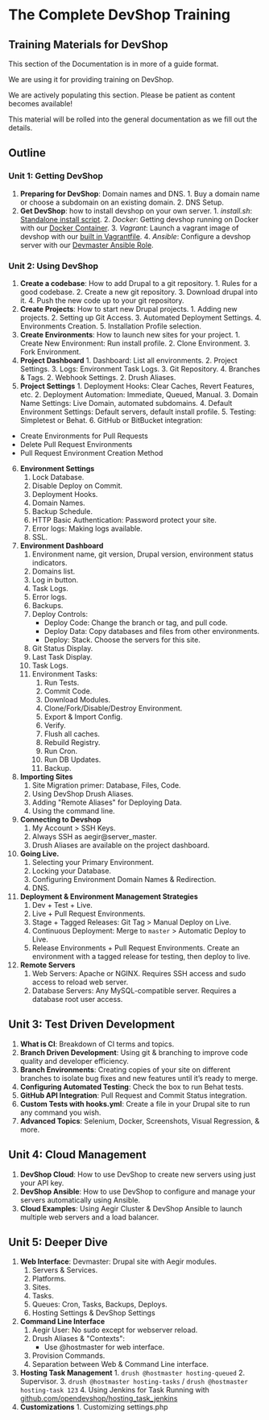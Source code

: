 # The Complete DevShop Training

## Training Materials for DevShop

This section of the Documentation is in more of a guide format.

We are using it for providing training on DevShop.

We are actively populating this section. Please be patient as content becomes available!

This material will be rolled into the general documentation as we fill out the details.

## Outline

### Unit 1: Getting DevShop

1. **Preparing for DevShop**: Domain names and DNS. 1. Buy a domain name or choose a subdomain on an existing domain. 2. DNS Setup.
2.  **Get DevShop**: how to install devshop on your own server. 1. _install.sh_: [Standalone install script](https://github.com/opendevshop/devshop/blob/1.x/install.sh). 2. _Docker_: Getting devshop running on Docker with our [Docker Container](https://hub.docker.com/r/devshop/devmaster/). 3. _Vagrant_: Launch a vagrant image of devshop with our [built in Vagrantfile](https://github.com/opendevshop/devshop/blob/1.x/Vagrantfile). 4. _Ansible_: Configure a devshop server with our [Devmaster Ansible Role](https://galaxy.ansible.com/opendevshop/devmaster/).

### Unit 2: Using DevShop

1. **Create a codebase**: How to add Drupal to a git repository. 1. Rules for a good codebase. 2. Create a new git repository. 3. Download drupal into it. 4. Push the new code up to your git repository.
2.  **Create Projects**: How to start new Drupal projects. 1. Adding new projects. 2. Setting up Git Access. 3. Automated Deployment Settings. 4. Environments Creation. 5. Installation Profile selection.
3. **Create Environments**: How to launch new sites for your project. 1. Create New Environment: Run install profile. 2. Clone Environment. 3. Fork Environment.
4. **Project Dashboard** 1. Dashboard: List all environments. 2. Project Settings. 3. Logs: Environment Task Logs. 3. Git Repository. 4. Branches & Tags. 2. Webhook Settings. 2. Drush Aliases.
5.  **Project Settings** 1. Deployment Hooks: Clear Caches, Revert Features, etc. 2. Deployment Automation: Immediate, Queued, Manual. 3. Domain Name Settings: Live Domain, automated subdomains. 4. Default Environment Settings: Default servers, default install profile. 5. Testing: Simpletest or Behat. 6. GitHub or BitBucket integration:
   * Create Environments for Pull Requests
   * Delete Pull Request Environments
   * Pull Request Environment Creation Method
6. **Environment Settings**
   1. Lock Database.
   2. Disable Deploy on Commit.
   3. Deployment Hooks.
   4. Domain Names.
   5. Backup Schedule.
   6. HTTP Basic Authentication: Password protect your site.
   7. Error logs: Making logs available.
   8. SSL.
7. **Environment Dashboard**
   1. Environment name, git version, Drupal version, environment status indicators.
   2. Domains list.
   3. Log in button.
   4. Task Logs.
   5. Error logs.
   6. Backups.
   7. Deploy Controls:
      * Deploy Code: Change the branch or tag, and pull code.
      * Deploy Data: Copy databases and files from other environments.
      * Deploy: Stack. Choose the servers for this site.
   8. Git Status Display.
   9. Last Task Display.
   10. Task Logs.
   11. Environment Tasks:
       1. Run Tests.
       2. Commit Code.
       3. Download Modules.
       4. Clone/Fork/Disable/Destroy Environment.
       5. Export & Import Config.
       6. Verify.
       7. Flush all caches.
       8. Rebuild Registry.
       9. Run Cron.
       10. Run DB Updates.
       11. Backup.
8. **Importing Sites**
   1. Site Migration primer: Database, Files, Code.
   2. Using DevShop Drush Aliases.
   3. Adding "Remote Aliases" for Deploying Data.
   4. Using the command line.
9. **Connecting to Devshop**
   1. My Account &gt; SSH Keys.
   2. Always SSH as aegir@server\_master.
   3. Drush Aliases are available on the project dashboard.
10. **Going Live.**
    1. Selecting your Primary Environment.
    2. Locking your Database.
    3. Configuring Environment Domain Names & Redirection.
    4. DNS. 
11. **Deployment & Environment Management Strategies**
    1. Dev + Test + Live. 
    2. Live + Pull Request Environments.
    3. Stage + Tagged Releases: Git Tag &gt; Manual Deploy on Live.
    4. Continuous Deployment: Merge to `master` &gt; Automatic Deploy to Live.
    5. Release Environments + Pull Request Environments. Create an environment with a tagged release for testing, then deploy to live.
12. **Remote Servers**
    1. Web Servers: Apache or NGINX. Requires SSH access and sudo access to reload web server.
    2. Database Servers: Any MySQL-compatible server. Requires a database root user access.

## Unit 3: Test Driven Development

1. **What is CI**: Breakdown of CI terms and topics.
2. **Branch Driven Development**: Using git & branching to improve code quality and developer efficiency.
3. **Branch Environments**: Creating copies of your site on different branches to isolate bug fixes and new features  until it’s ready to merge.
4. **Configuring Automated Testing**: Check the box to run Behat tests. 
5. **GitHub API Integration**: Pull Request and Commit Status integration.
6. **Custom Tests with hooks.yml**: Create a file in your Drupal site to run any command you wish.
7. **Advanced Topics**: Selenium, Docker, Screenshots, Visual Regression, & more.

## Unit 4: Cloud Management

1. **DevShop Cloud**: How to use DevShop to create new servers using just your API key.
2. **DevShop Ansible**: How to use DevShop to configure and manage your servers automatically using Ansible. 
3. **Cloud Examples**: Using Aegir Cluster & DevShop Ansible to launch multiple web servers and a load balancer.

## Unit 5: Deeper Dive

1. **Web Interface**: Devmaster: Drupal site with Aegir modules.
   1. Servers & Services.
   2. Platforms.
   3. Sites.
   4. Tasks.
   5. Queues: Cron, Tasks, Backups, Deploys.
   6. Hosting Settings & DevShop Settings
2. **Command Line Interface**
   1. Aegir User: No sudo except for webserver reload.
   2. Drush Aliases & "Contexts": 
      * Use @hostmaster for web interface.
   3. Provision Commands.
   4. Separation between Web & Command Line interface.
3. **Hosting Task Management** 1. `drush @hostmaster hosting-queued` 2. Supervisor. 3. `drush @hostmaster hosting-tasks` / `drush @hostmaster hosting-task 123` 4. Using Jenkins for Task Running with [github.com/opendevshop/hosting\_task\_jenkins](https://github.com/opendevshop/hosting_task_jenkins)
4. **Customizations** 1. Customizing settings.php

